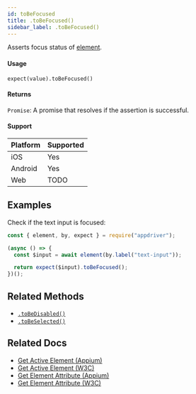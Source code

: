 ```yaml
---
id: toBeFocused
title: .toBeFocused()
sidebar_label: .toBeFocused()
---
```


Asserts focus status of [element](../element.md).

#### Usage

```text
expect(value).toBeFocused()
```

#### Returns

`Promise`: A promise that resolves if the assertion is successful.

#### Support

| Platform | Supported |
| -------- | --------- |
| iOS      | Yes       |
| Android  | Yes       |
| Web      | TODO      |

## Examples

Check if the text input is focused:

```javascript
const { element, by, expect } = require("appdriver");

(async () => {
  const $input = await element(by.label("text-input"));

  return expect($input).toBeFocused();
})();
```

## Related Methods

- [`.toBeDisabled()`](./toBeDisabled.md)
- [`.toBeSelected()`](./toBeSelected.md)

## Related Docs

- [Get Active Element (Appium)](http://appium.io/docs/en/commands/element/other/active/)
- [Get Active Element (W3C)](https://www.w3.org/TR/webdriver/#get-active-element)
- [Get Element Attribute (Appium)](http://appium.io/docs/en/commands/element/attributes/attribute/)
- [Get Element Attribute (W3C)](https://www.w3.org/TR/webdriver/#dfn-get-element-attribute)
